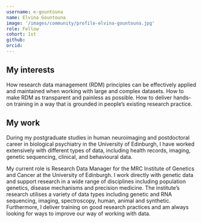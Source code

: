 ```yaml
---
username: e-gountouna
name: Elvina Gountouna
image: '/images/community/profile-elvina-gountouna.jpg'
role: Fellow
cohort: 1st
github: 
orcid:
---
```


## My interests

How research data management (RDM) principles can be effectively applied and maintained when working with large and complex datasets.
How to make RDM as transparent and painless as possible.
How to deliver hands-on training in a way that is grounded in people’s existing research practice.

## My work

During my postgraduate studies in human neuroimaging and postdoctoral career in biological psychiatry in the University of Edinburgh, I have worked extensively with different types of data, including health records, imaging, genetic sequencing, clinical, and behavioural data.

My current role is Research Data Manager for the MRC Institute of Genetics and Cancer at the University of Edinburgh. I work directly with genetic data and support research in a wide range of disciplines including population genetics, disease mechanisms and precision medicine. The institute’s research utilises a variety of data types including genetic and RNA sequencing, imaging, spectroscopy, human, animal and synthetic. Furthermore, I deliver training on good research practices and am always looking for ways to improve our way of working with data.